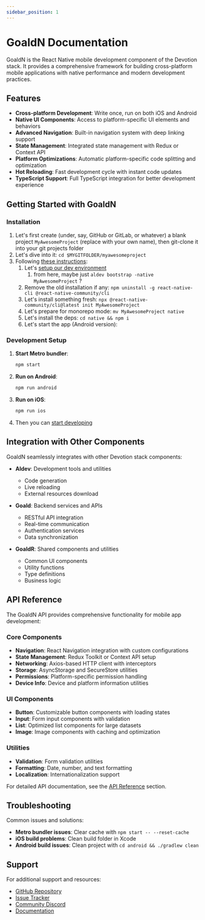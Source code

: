 ```yaml
---
sidebar_position: 1
---
```


# GoaldN Documentation

GoaldN is the React Native mobile development component of the Devotion stack. It provides a comprehensive framework for building cross-platform mobile applications with native performance and modern development practices.

## Features

- **Cross-platform Development**: Write once, run on both iOS and Android
- **Native UI Components**: Access to platform-specific UI elements and behaviors
- **Advanced Navigation**: Built-in navigation system with deep linking support
- **State Management**: Integrated state management with Redux or Context API
- **Platform Optimizations**: Automatic platform-specific code splitting and optimization
- **Hot Reloading**: Fast development cycle with instant code updates
- **TypeScript Support**: Full TypeScript integration for better development experience

## Getting Started with GoaldN

### Installation

1. Let's first create (under, say, GitHub or GitLab, or whatever) a blank project `MyAwesomeProject` (replace with your own name), then git-clone it into your git projects folder
2. Let's dive into it: `cd $MYGITFOLDER/myawesomeproject`
3. Following [these instructions](https://reactnative.dev/docs/getting-started-without-a-framework):
   1. Let's [setup our dev environment](https://reactnative.dev/docs/set-up-your-environment)
      1. from here, maybe just `aldev bootstrap -native MyAwesomeProject` ?
   2. Remove the old installation if any: `npm uninstall -g react-native-cli @react-native-community/cli`
   3. Let's install something fresh: `npx @react-native-community/cli@latest init MyAwesomeProject`
   4. Let's prepare for monorepo mode: `mv MyAwesomeProject native`
   5. Let's install the deps: `cd native && npm i`
   6. Let's start the app (Android version):

### Development Setup

1. **Start Metro bundler**:
   ```bash
   npm start
   ```

2. **Run on Android**:
   ```bash
   npm run android
   ```

3. **Run on iOS**:
   ```bash
   npm run ios
   ```

4. Then you can [start developing](./start.md)

## Integration with Other Components

GoaldN seamlessly integrates with other Devotion stack components:

- **Aldev**: Development tools and utilities
  - Code generation
  - Live reloading
  - External resources download

- **Goald**: Backend services and APIs
  - RESTful API integration
  - Real-time communication
  - Authentication services
  - Data synchronization

- **GoaldR**: Shared components and utilities
  - Common UI components
  - Utility functions
  - Type definitions
  - Business logic

## API Reference

The GoaldN API provides comprehensive functionality for mobile app development:

### Core Components

- **Navigation**: React Navigation integration with custom configurations
- **State Management**: Redux Toolkit or Context API setup
- **Networking**: Axios-based HTTP client with interceptors
- **Storage**: AsyncStorage and SecureStore utilities
- **Permissions**: Platform-specific permission handling
- **Device Info**: Device and platform information utilities

### UI Components

- **Button**: Customizable button components with loading states
- **Input**: Form input components with validation
- **List**: Optimized list components for large datasets
- **Image**: Image components with caching and optimization

### Utilities

- **Validation**: Form validation utilities
- **Formatting**: Date, number, and text formatting
- **Localization**: Internationalization support

For detailed API documentation, see the [API Reference](./api/index.md) section.

## Troubleshooting

Common issues and solutions:

- **Metro bundler issues**: Clear cache with `npm start -- --reset-cache`
- **iOS build problems**: Clean build folder in Xcode
- **Android build issues**: Clean project with `cd android && ./gradlew clean`

## Support

For additional support and resources:

- [GitHub Repository](https://github.com/devotion/goaldn)
- [Issue Tracker](https://github.com/devotion/goaldn/issues)
- [Community Discord](https://discord.gg/devotion)
- [Documentation](https://docs.devotion.dev/goaldn)